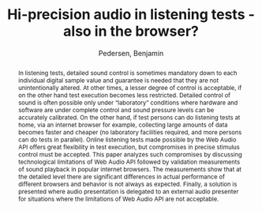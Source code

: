 --- 
title: "Hi-precision audio in listening tests - also in the browser?" 
abstract: "In listening tests, detailed sound control is sometimes mandatory down to each individual digital sample value and guarantee is needed that they are not unintentionally altered. At other times, a lesser degree of control is acceptable, if on the other hand test execution becomes less restricted. Detailed control of sound is often possible only under “laboratory” conditions where hardware and software are under complete control and sound pressure levels can be accurately calibrated. On the other hand, if test persons can do listening tests at home, via an internet browser for example, collecting large amounts of data becomes faster and cheaper (no laboratory facilities required, and more persons can do tests in parallel). Online listening tests made possible by the Web Audio API offers great flexibility in test execution, but compromises in precise stimulus control must be accepted. This paper analyzes such compromises by discussing technological limitations of Web Audio API followed by validation measurements of sound playback in popular internet browsers. The measurements show that at the detailed level there are significant differences in actual performance of different browsers and behavior is not always as expected. Finally, a solution is presented where audio presentation is delegated to an external audio presenter for situations where the limitations of Web Audio API are not acceptable." 
address: "London, United Kingdom" 
author: "Pedersen, Benjamin"
webAuthor: "Benjamin Pedersen" 
booktitle: "Proceedings of the International Web Audio Conference" 
editor: "Thalmann, Florian and Ewert, Sebastian" 
month: "August"
pages: "" 
publisher: "Queen Mary University of London" 
series: "WAC '17"
track: "Poster"  
year: "2017" 
id: "2017_EA_28" 
tags: year2017
media: none 
pdflink: /_data/papers/pdf/2017/2017_28.pdf
ISSN: 2663-5844
---